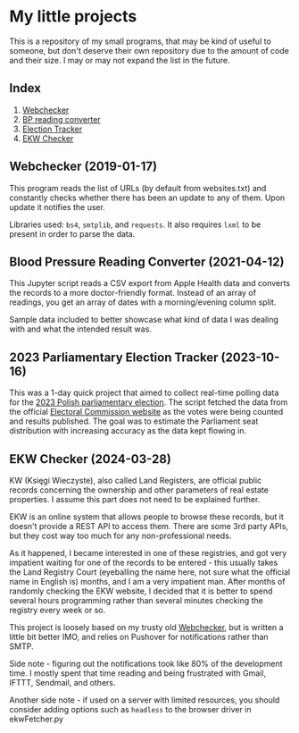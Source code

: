 # My little projects
This is a repository of my small programs, that may be kind of useful to someone, but don't deserve their own repository due to the amount of code and their size.
I may or may not expand the list in the future.
## Index
1. [Webchecker](#WEBCHECKER)
2. [BP reading converter](#BPCONVERTER)
3. [Election Tracker](#ELECTION)
4. [EKW Checker](#EKWCHECKER)

<a name="WEBCHECKER"><h2>Webchecker (2019-01-17)</h2></a>
This program reads the list of URLs (by default from websites.txt) and constantly checks whether there has been an update to any of them. Upon update it notifies the user.

Libraries used: `bs4`, `smtplib`, and `requests`. It also requires `lxml` to be present in order to parse the data.

<a name="BPCONVERTER"><h2>Blood Pressure Reading Converter (2021-04-12)</h2></a>
This Jupyter script reads a CSV export from Apple Health data and converts the records to a more doctor-friendly format. Instead of an array of readings, you get an array of dates with a morning/evening column split.

Sample data included to better showcase what kind of data I was dealing with and what the intended result was.

<a name="ELECTION"><h2>2023 Parliamentary Election Tracker (2023-10-16)</h2></a>
This was a 1-day quick project that aimed to collect real-time polling data for the <a href="https://en.wikipedia.org/wiki/2023_Polish_parliamentary_election">2023 Polish parliamentary election</a>. The script fetched the data from the official <a href="https://wybory.gov.pl/sejmsenat2023/pl/sejm/wynik/pl">Electoral Commission website</a> as the votes were being counted and results published. The goal was to estimate the Parliament seat distribution with increasing accuracy as the data kept flowing in.

<a name="EKWCHECKER"><h2>EKW Checker (2024-03-28)</h2></a>
KW (Księgi Wieczyste), also called Land Registers, are official public records concerning the ownership and other parameters of real estate properties. I assume this part does not need to be explained further.

EKW is an online system that allows people to browse these records, but it doesn't provide a REST API to access them. There are some 3rd party APIs, but they cost way too much for any non-professional needs.

As it happened, I became interested in one of these registries, and got very impatient waiting for one of the records to be entered - this usually takes the Land Registry Court (eyeballing the name here, not sure what the official name in English is) months, and I am a very impatient man. After months of randomly checking the EKW website, I decided that it is better to spend several hours programming rather than several minutes checking the registry every week or so.

This project is loosely based on my trusty old [Webchecker](#WEBCHECKER), but is written a little bit better IMO, and relies on Pushover for notifications rather than SMTP.

Side note - figuring out the notifications took like 80% of the development time. I mostly spent that time reading and being frustrated with Gmail, IFTTT, Sendmail, and others.

Another side note - if used on a server with limited resources, you should consider adding options such as `headless` to the browser driver in ekwFetcher.py
